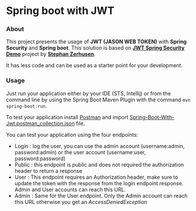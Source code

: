 # Spring boot with JWT

### About

This project presents the usage of **JWT (JASON WEB TOKEN)** with **Spring Security** and **Spring boot**. This solution
is based on [**JWT Spring Security Demo**](https://github.com/szerhusenBC/jwt-spring-security-demo "Repository link") 
project by [**Stephan Zerhusen**](https://github.com/szerhusenBC "Github's profile link").

It has less code and can be used as a starter point for your development.

### Usage

Just run your application either by your IDE (STS, Intellij) or from the command line by using the 
Spring Boot Maven Plugin with the command `mvn spring-boot:run`. 

To test your application install [Postman](https://www.getpostman.com/ "Postman link") and import 
[Spring-Boot-With-Jwt.postman_collection.json](https://github.com/Codem3ay/spring-boot-jwt/blob/master/Spring-Boot-With-Jwt.postman_collection.json 
"Postman collection link") file.

You can test your application using the four endpoints:
* Login : log the user, you can use the admin account (username:admin, password:admin) or the user 
account (username:user, password:password)
* Public : this endpoint is public and does not required the authorization header to return a response
* User : This endpoint requires an Authorization header, make sure to update the token with the response from the login endpoint response. Admin and User accounts can reach this URL.
* Admin :  Same for the User endpoint. Only the Admin account can reach this URL otherwise you get an _AccessDeniedException_
 
